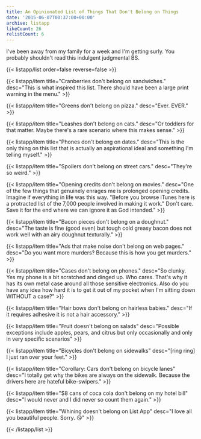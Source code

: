 ```yaml
---
title: An Opinionated List of Things That Don't Belong on Things
date: '2015-06-07T00:37:00+00:00'
archive: listapp
likeCount: 26
relistCount: 6
---
```


I've been away from my family for a week and I'm getting surly. You probably shouldn't read this indulgent judgmental BS.

<!--more-->

{{< listapp/list order=false reverse=false >}}

   {{< listapp/item title="Cranberries don't belong on sandwiches."
      desc="This is what inspired this list. There should have been a large print warning in the menu." >}}

   {{< listapp/item title="Greens don't belong on pizza."
      desc="Ever. EVER." >}}

   {{< listapp/item title="Leashes don't belong on cats."
      desc="Or toddlers for that matter. Maybe there's a rare scenario where this makes sense." >}}

   {{< listapp/item title="Phones don't belong on dates."
      desc="This is the only thing on this list that is actually an aspirational ideal and something I'm telling myself." >}}

   {{< listapp/item title="Spoilers don't belong on street cars."
      desc="They're so weird." >}}

   {{< listapp/item title="Opening credits don't belong on movies."
      desc="One of the few things that genuinely enrages me is prolonged opening credits. Imagine if everything in life was this way. \"Before you browse iTunes here is a protracted list of the 7,000 people involved in making it work.\"  Don't care. Save it for the end where we can ignore it as God intended." >}}

   {{< listapp/item title="Bacon pieces don't belong on a doughnut."
      desc="The taste is fine (good even) but tough cold greasy bacon does not work well with an airy doughnut texturally." >}}

   {{< listapp/item title="Ads that make noise don't belong on web pages."
      desc="Do you want more murders? Because this is how you get murders." >}}

   {{< listapp/item title="Cases don't belong on phones."
      desc="So clunky. Yes my phone is a bit scratched and dinged up. Who cares. That's why it has its own metal case around all those sensitive electronics. Also do you have any idea how hard it is to get it out of my pocket when I'm sitting down WITHOUT a case?" >}}

   {{< listapp/item title="Hair bows don't belong on hairless babies."
      desc="If it requires adhesive it is not a hair accessory." >}}

   {{< listapp/item title="Fruit doesn't belong on salads"
      desc="Possible exceptions include apples, pears, and citrus but only occasionally and only in very specific scenarios" >}}

   {{< listapp/item title="Bicycles don't belong on sidewalks"
      desc="[ring ring] I just ran over your feet." >}}

   {{< listapp/item title="Corollary: Cars don't belong on bicycle lanes"
      desc="I totally get why the bikes are always on the sidewalk. Because the drivers here are hateful bike-swipers." >}}

   {{< listapp/item title="$8 cans of coca cola don't belong on my hotel bill"
      desc="I would never and I did never so count them again." >}}

   {{< listapp/item title="Whining doesn't belong on List App"
      desc="I love all you beautiful people. Sorry. 😘" >}}

{{< /listapp/list >}}
